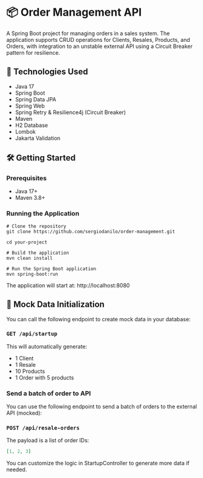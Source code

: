 # 📦 Order Management API

A Spring Boot project for managing orders in a sales system. The application supports CRUD operations for Clients, Resales, Products, and Orders, with integration to an unstable external API using a Circuit Breaker pattern for resilience.

## 🚀 Technologies Used
- Java 17
- Spring Boot
- Spring Data JPA
- Spring Web
- Spring Retry & Resilience4j (Circuit Breaker)
- Maven
- H2 Database
- Lombok
- Jakarta Validation

## 🛠️ Getting Started
### Prerequisites
- Java 17+
- Maven 3.8+

### Running the Application
```
# Clone the repository
git clone https://github.com/sergiodanilo/order-management.git

cd your-project

# Build the application
mvn clean install

# Run the Spring Boot application
mvn spring-boot:run
```
The application will start at: http://localhost:8080

## 🌱 Mock Data Initialization
You can call the following endpoint to create mock data in your database:

### `GET /api/startup`

This will automatically generate:
- 1 Client
- 1 Resale
- 10 Products
- 1 Order with 5 products

### Send a batch of order to API

You can use the following endpoint to send a batch of orders to the external API (mocked):
### `POST /api/resale-orders`
The payload is a list of order IDs:
```json
[1, 2, 3]
```

You can customize the logic in StartupController to generate more data if needed.